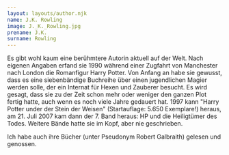 ```yaml
---
layout: layouts/author.njk
name: J.K. Rowling
image: J._K._Rowling.jpg
prename: J.K.
surname: Rowling
---
```

Es gibt wohl kaum eine berühmtere Autorin aktuell auf der Welt. Nach eigenen Angaben erfand sie 1990 während einer Zugfahrt von Manchester nach London die Romanfigur Harry Potter. Von Anfang an habe sie gewusst, dass es eine siebenbändige Buchreihe über einen jugendlichen Magier werden solle, der ein Internat für Hexen und Zauberer besucht. Es wird gesagt, dass sie zu der Zeit schon mehr oder weniger den ganzen Plot fertig hatte, auch wenn es noch viele Jahre gedauert hat. 1997 kann "Harry Potter under der Stein der Weisen" (Startauflage: 5.650 Exemplare!) heraus, am 21. Juli 2007 kam dann der 7. Band heraus: HP und die Heiligtümer des Todes. Weitere Bände hatte sie im Kopf, aber nie geschrieben.

Ich habe auch ihre Bücher (unter Pseudonym Robert Galbraith) gelesen und genossen.
